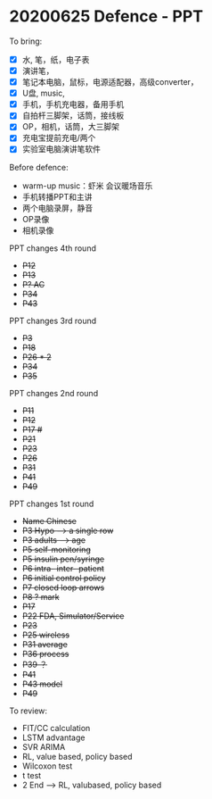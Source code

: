 # 20200625 Defence - PPT

To bring:

* [x] 水, 笔，纸，电子表
* [x] 演讲笔，
* [x] 笔记本电脑，鼠标，电源适配器，高级converter，
* [x] U盘, music,
* [x] 手机，手机充电器，备用手机
* [x] 自拍杆三脚架，话筒，接线板
* [x] OP，相机，话筒，大三脚架
* [x] 充电宝提前充电/两个
* [x] 实验室电脑演讲笔软件

Before defence:

* warm-up music：虾米 会议暖场音乐
* 手机转播PPT和主讲
* 两个电脑录屏，静音
* OP录像
* 相机录像

PPT changes 4th round

* ~~P12~~
* ~~P13~~
* ~~P? AC~~
* ~~P34~~
* ~~P43~~

PPT changes 3rd round

* ~~P3~~
* ~~P18~~
* ~~P26 \* 2~~
* ~~P34~~
* ~~P35~~

PPT changes 2nd round

* ~~P11~~
* ~~P12~~
* ~~P17 \#~~
* ~~P21~~
* ~~P23~~
* ~~P26~~
* ~~P31~~
* ~~P41~~
* ~~P49~~

PPT changes 1st round

* ~~Name Chinese~~
* ~~P3 Hypo --&gt; a single row~~
* ~~P3 adults --&gt; age~~
* ~~P5 self-monitoring~~
* ~~P5 insulin pen/syringe~~
* ~~P6 intra- inter- patient~~
* ~~P6 initial control policy~~
* ~~P7 closed loop arrows~~
* ~~P8 ? mark~~
* ~~P17~~
* ~~P22 FDA, Simulator/Service~~
* ~~P23~~
* ~~P25 wireless~~
* ~~P31 average~~
* ~~P36 process~~
* ~~P39 ？~~
* ~~P41~~
* ~~P43 model~~
* ~~P49~~

To review:

* FIT/CC calculation
* LSTM advantage
* SVR ARIMA
* RL, value based, policy based
* Wilcoxon test
* t test
* 2 End --&gt; RL, valubased, policy based 





